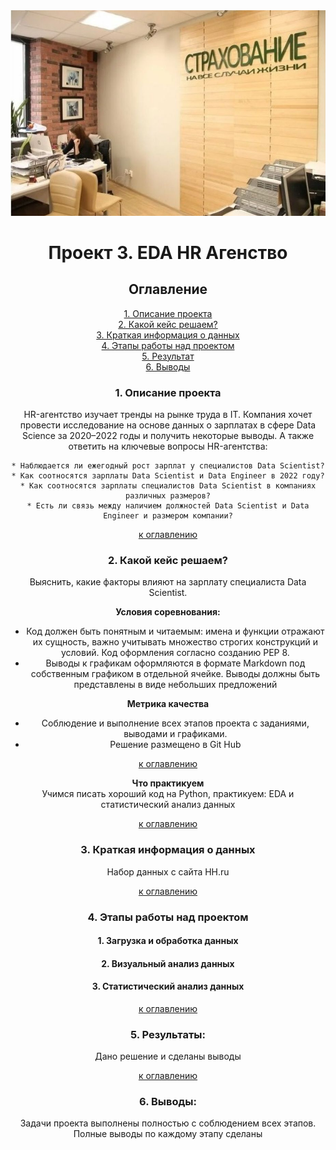 
<center><img src=title.jpg width=800px height=30%>


# Проект 3. EDA HR Агенство

## <a1 id="title0">Оглавление</a1>  
[1. Описание проекта](#title1)  
[2. Какой кейс решаем?](#title2)  
[3. Краткая информация о данных](#title3)  
[4. Этапы работы над проектом](#title4)  
[5. Результат](#title5)    
[6. Выводы](#title6) 

### <b id="title1">1. Описание проекта</b>  
HR-агентство изучает тренды на рынке труда в IT. Компания хочет провести исследование на основе данных о зарплатах в сфере Data Science за 2020–2022 годы и получить некоторые выводы.
А также ответить на ключевые вопросы HR-агентства:

    * Наблюдается ли ежегодный рост зарплат у специалистов Data Scientist?
    * Как соотносятся зарплаты Data Scientist и Data Engineer в 2022 году?
    * Как соотносятся зарплаты специалистов Data Scientist в компаниях различных размеров?
    * Есть ли связь между наличием должностей Data Scientist и Data Engineer и размером компании?

[к оглавлению](#title0)


### <c id="title2">2. Какой кейс решаем?</c>    
Выяснить, какие факторы влияют на зарплату специалиста Data Scientist.

**Условия соревнования:**   
- Код должен быть понятным и читаемым: имена и функции отражают их сущность, важно учитывать множество строгих конструкций и условий. Код оформления согласно созданию PEP 8.
- Выводы к графикам оформляются в формате Markdown под собственным графиком в отдельной ячейке. Выводы должны быть представлены в виде небольших предложений

**Метрика качества**     
- Соблюдение и выполнение всех этапов проекта с заданиями, выводами и графиками.
- Решение размещено в Git Hub

[к оглавлению](#title0)


**Что практикуем**     
Учимся писать хороший код на Python, практикуем: EDA и статистический анализ данных

[к оглавлению](#title0)

### <d id="title3">3. Краткая информация о данных<d>
Набор данных с сайта HH.ru 


[к оглавлению](#title0)


### <e id="title4">4. Этапы работы над проектом<e>
#### 1.  Загрузка и обработка данных
#### 2.  Визуальный анализ данных
#### 3.  Статистический анализ данных


[к оглавлению](#title0)


### <f id="title5">5. Результаты:<f>  
Дано решение и сделаны выводы


[к оглавлению](#title0)


### <g id="title6">6. Выводы:<g>
Задачи проекта выполнены полностью с соблюдением всех этапов. Полные выводы по каждому этапу сделаны  